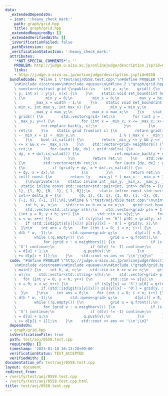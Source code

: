 ```yaml
---
data:
  _extendedDependsOn:
  - icon: ':heavy_check_mark:'
    path: graph/grid.hpp
    title: graph/grid.hpp
  _extendedRequiredBy: []
  _extendedVerifiedWith: []
  _isVerificationFailed: false
  _pathExtension: cpp
  _verificationStatusIcon: ':heavy_check_mark:'
  attributes:
    '*NOT_SPECIAL_COMMENTS*': ''
    PROBLEM: http://judge.u-aizu.ac.jp/onlinejudge/description.jsp?id=0558
    links:
    - http://judge.u-aizu.ac.jp/onlinejudge/description.jsp?id=0558
  bundledCode: "#line 1 \"test/aoj/0558.test.cpp\"\n#define PROBLEM \"http://judge.u-aizu.ac.jp/onlinejudge/description.jsp?id=0558\"\
    \n#include <iostream>\n#include <queue>\n\n#line 2 \"graph/grid.hpp\"\n#include\
    \ <vector>\nstruct grid {\npublic:\n    int y, x;\n    grid() {\n    }\n    grid(int\
    \ y, int x) : y(y), x(x) {\n    }\n    static void set_bound(int height, int width)\
    \ {\n        _min_y = 0;\n        _min_x = 0;\n        _max_y = height - 1;\n\
    \        _max_x = width - 1;\n    }\n    static void set_bound(int min_y, int\
    \ min_x, int max_y, int max_x) {\n        _min_y = min_y;\n        _min_x = min_x;\n\
    \        _max_y = max_y;\n        _max_x = max_x;\n    }\n    static std::vector<grid>\
    \ grids() {\n        std::vector<grid> ret;\n        for (int y = _min_y; y <=\
    \ _max_y; y++) {\n            for (int x = _min_x; x <= _max_x; x++) {\n     \
    \           ret.emplace_back(y, x);\n            }\n        }\n        return\
    \ ret;\n    }\n    static grid from(int i) {\n        return grid(i / (_max_x\
    \ - _min_x + 1) + _min_y,\n                    i % (_max_x - _min_x + 1) + _min_x);\n\
    \    }\n    bool is_valid() {\n        return _min_y <= y && y <= _max_y && _min_x\
    \ <= x && x <= _max_x;\n    }\n    std::vector<grid> neighbors() {\n        std::vector<grid>\
    \ ret;\n        for (auto [dy, dx] : grid::delta) {\n            if (grid(y +\
    \ dy, x + dx).is_valid()) {\n                ret.emplace_back(y + dy, x + dx);\n\
    \            }\n        }\n        return ret;\n    }\n    std::vector<grid> neighbors_8()\
    \ {\n        std::vector<grid> ret;\n        for (auto [dy, dx] : grid::delta_8)\
    \ {\n            if (grid(y + dy, x + dx).is_valid()) {\n                ret.emplace_back(y\
    \ + dy, x + dx);\n            }\n        }\n        return ret;\n    }\n    operator\
    \ int() const {\n        return (y - _min_y) * (_max_x - _min_x + 1) + (x - _min_x);\n\
    \    }\n\nprivate:\n    static inline int _min_y, _min_x, _max_y, _max_x;\n  \
    \  static inline const std::vector<std::pair<int, int>> delta = {\n        {0,\
    \ 1}, {1, 0}, {0, -1}, {-1, 0}};\n    static inline const std::vector<std::pair<int,\
    \ int>> delta_8 = {\n        {0, 1}, {1, 1}, {1, 0}, {1, -1}, {0, -1}, {-1, -1},\
    \ {-1, 0}, {-1, 1}};\n};\n#line 6 \"test/aoj/0558.test.cpp\"\n\nint main() {\n\
    \    int h, w, n;\n    std::cin >> h >> w >> n;\n    grid::set_bound(h, w);\n\
    \    std::vector<std::string> s(h);\n    std::vector<grid> p(n + 1);\n    for\
    \ (int y = 0; y < h; y++) {\n        std::cin >> s[y];\n        for (int x = 0;\
    \ x < w; x++) {\n            if (s[y][x] == 'S') p[0] = grid(y, x);\n        \
    \    if (std::isdigit(s[y][x])) p[s[y][x] - '0'] = grid(y, x);\n        }\n  \
    \  }\n\n    int ans = 0;\n    for (int i = 0; i < n; i++) {\n        std::vector<int>\
    \ d(h * w, -1);\n        std::queue<grid> q;\n        d[p[i]] = 0, q.push(p[i]);\n\
    \        while (!q.empty()) {\n            grid u = q.front();\n            q.pop();\n\
    \            for (grid v : u.neighbors()) {\n                if (s[v.y][v.x] ==\
    \ 'X') continue;\n                if (d[v] != -1) continue;\n                d[v]\
    \ = d[u] + 1;\n                q.push(v);\n            }\n        }\n        ans\
    \ += d[p[i + 1]];\n    }\n    std::cout << ans << '\\n';\n}\n"
  code: "#define PROBLEM \"http://judge.u-aizu.ac.jp/onlinejudge/description.jsp?id=0558\"\
    \n#include <iostream>\n#include <queue>\n\n#include \"graph/grid.hpp\"\n\nint\
    \ main() {\n    int h, w, n;\n    std::cin >> h >> w >> n;\n    grid::set_bound(h,\
    \ w);\n    std::vector<std::string> s(h);\n    std::vector<grid> p(n + 1);\n \
    \   for (int y = 0; y < h; y++) {\n        std::cin >> s[y];\n        for (int\
    \ x = 0; x < w; x++) {\n            if (s[y][x] == 'S') p[0] = grid(y, x);\n \
    \           if (std::isdigit(s[y][x])) p[s[y][x] - '0'] = grid(y, x);\n      \
    \  }\n    }\n\n    int ans = 0;\n    for (int i = 0; i < n; i++) {\n        std::vector<int>\
    \ d(h * w, -1);\n        std::queue<grid> q;\n        d[p[i]] = 0, q.push(p[i]);\n\
    \        while (!q.empty()) {\n            grid u = q.front();\n            q.pop();\n\
    \            for (grid v : u.neighbors()) {\n                if (s[v.y][v.x] ==\
    \ 'X') continue;\n                if (d[v] != -1) continue;\n                d[v]\
    \ = d[u] + 1;\n                q.push(v);\n            }\n        }\n        ans\
    \ += d[p[i + 1]];\n    }\n    std::cout << ans << '\\n';\n}"
  dependsOn:
  - graph/grid.hpp
  isVerificationFile: true
  path: test/aoj/0558.test.cpp
  requiredBy: []
  timestamp: '2023-01-18 16:13:28+09:00'
  verificationStatus: TEST_ACCEPTED
  verifiedWith: []
documentation_of: test/aoj/0558.test.cpp
layout: document
redirect_from:
- /verify/test/aoj/0558.test.cpp
- /verify/test/aoj/0558.test.cpp.html
title: test/aoj/0558.test.cpp
---
```

